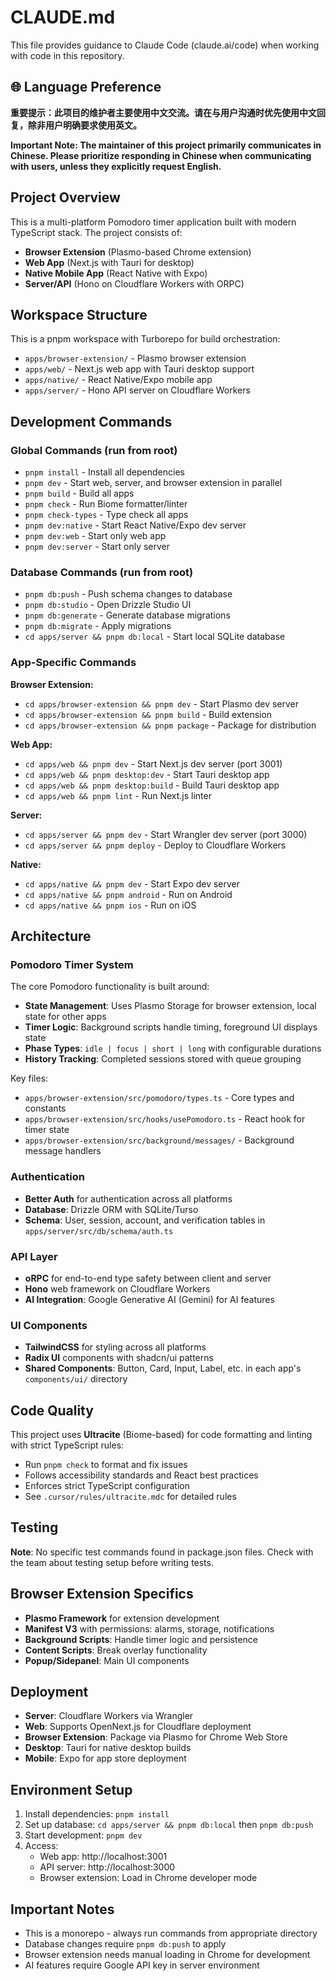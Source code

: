 # CLAUDE.md

This file provides guidance to Claude Code (claude.ai/code) when working with code in this repository.

## 🌐 Language Preference
**重要提示：此项目的维护者主要使用中文交流。请在与用户沟通时优先使用中文回复，除非用户明确要求使用英文。**

**Important Note: The maintainer of this project primarily communicates in Chinese. Please prioritize responding in Chinese when communicating with users, unless they explicitly request English.**

## Project Overview

This is a multi-platform Pomodoro timer application built with modern TypeScript stack. The project consists of:
- **Browser Extension** (Plasmo-based Chrome extension)
- **Web App** (Next.js with Tauri for desktop)
- **Native Mobile App** (React Native with Expo)
- **Server/API** (Hono on Cloudflare Workers with ORPC)

## Workspace Structure

This is a pnpm workspace with Turborepo for build orchestration:
- `apps/browser-extension/` - Plasmo browser extension
- `apps/web/` - Next.js web app with Tauri desktop support
- `apps/native/` - React Native/Expo mobile app
- `apps/server/` - Hono API server on Cloudflare Workers

## Development Commands

### Global Commands (run from root)
- `pnpm install` - Install all dependencies
- `pnpm dev` - Start web, server, and browser extension in parallel
- `pnpm build` - Build all apps
- `pnpm check` - Run Biome formatter/linter
- `pnpm check-types` - Type check all apps
- `pnpm dev:native` - Start React Native/Expo dev server
- `pnpm dev:web` - Start only web app
- `pnpm dev:server` - Start only server

### Database Commands (run from root)
- `pnpm db:push` - Push schema changes to database
- `pnpm db:studio` - Open Drizzle Studio UI
- `pnpm db:generate` - Generate database migrations
- `pnpm db:migrate` - Apply migrations
- `cd apps/server && pnpm db:local` - Start local SQLite database

### App-Specific Commands
**Browser Extension:**
- `cd apps/browser-extension && pnpm dev` - Start Plasmo dev server
- `cd apps/browser-extension && pnpm build` - Build extension
- `cd apps/browser-extension && pnpm package` - Package for distribution

**Web App:**
- `cd apps/web && pnpm dev` - Start Next.js dev server (port 3001)
- `cd apps/web && pnpm desktop:dev` - Start Tauri desktop app
- `cd apps/web && pnpm desktop:build` - Build Tauri desktop app
- `cd apps/web && pnpm lint` - Run Next.js linter

**Server:**
- `cd apps/server && pnpm dev` - Start Wrangler dev server (port 3000)
- `cd apps/server && pnpm deploy` - Deploy to Cloudflare Workers

**Native:**
- `cd apps/native && pnpm dev` - Start Expo dev server
- `cd apps/native && pnpm android` - Run on Android
- `cd apps/native && pnpm ios` - Run on iOS

## Architecture

### Pomodoro Timer System
The core Pomodoro functionality is built around:
- **State Management**: Uses Plasmo Storage for browser extension, local state for other apps
- **Timer Logic**: Background scripts handle timing, foreground UI displays state
- **Phase Types**: `idle | focus | short | long` with configurable durations
- **History Tracking**: Completed sessions stored with queue grouping

Key files:
- `apps/browser-extension/src/pomodoro/types.ts` - Core types and constants
- `apps/browser-extension/src/hooks/usePomodoro.ts` - React hook for timer state
- `apps/browser-extension/src/background/messages/` - Background message handlers

### Authentication
- **Better Auth** for authentication across all platforms
- **Database**: Drizzle ORM with SQLite/Turso
- **Schema**: User, session, account, and verification tables in `apps/server/src/db/schema/auth.ts`

### API Layer
- **oRPC** for end-to-end type safety between client and server
- **Hono** web framework on Cloudflare Workers
- **AI Integration**: Google Generative AI (Gemini) for AI features

### UI Components
- **TailwindCSS** for styling across all platforms
- **Radix UI** components with shadcn/ui patterns
- **Shared Components**: Button, Card, Input, Label, etc. in each app's `components/ui/` directory

## Code Quality

This project uses **Ultracite** (Biome-based) for code formatting and linting with strict TypeScript rules:
- Run `pnpm check` to format and fix issues
- Follows accessibility standards and React best practices
- Enforces strict TypeScript configuration
- See `.cursor/rules/ultracite.mdc` for detailed rules

## Testing

**Note**: No specific test commands found in package.json files. Check with the team about testing setup before writing tests.

## Browser Extension Specifics

- **Plasmo Framework** for extension development
- **Manifest V3** with permissions: alarms, storage, notifications
- **Background Scripts**: Handle timer logic and persistence
- **Content Scripts**: Break overlay functionality
- **Popup/Sidepanel**: Main UI components

## Deployment

- **Server**: Cloudflare Workers via Wrangler
- **Web**: Supports OpenNext.js for Cloudflare deployment
- **Browser Extension**: Package via Plasmo for Chrome Web Store
- **Desktop**: Tauri for native desktop builds
- **Mobile**: Expo for app store deployment

## Environment Setup

1. Install dependencies: `pnpm install`
2. Set up database: `cd apps/server && pnpm db:local` then `pnpm db:push`
3. Start development: `pnpm dev`
4. Access:
   - Web app: http://localhost:3001
   - API server: http://localhost:3000
   - Browser extension: Load in Chrome developer mode

## Important Notes

- This is a monorepo - always run commands from appropriate directory
- Database changes require `pnpm db:push` to apply
- Browser extension needs manual loading in Chrome for development
- AI features require Google API key in server environment